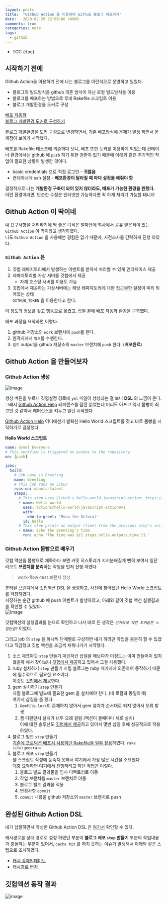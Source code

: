 ```yaml
---
layout: posts
title:  "Github Action 을 이용하여 Github 블로그 배포하기"
date:   2020-02-29 22:00:00 +0900
comments: true
categories: note
tags: 
  - github
---
```


* TOC
{:toc}

## 시작하기 전에  

Github Action을 이용하기 전에 나는 블로그를 이런식으로 운영하고 있었다.  
- 블로그의 빌드방식을 github 의존 방식이 아닌 로컬 빌드방식을 이용
- 블로그를 배포하는 방법으로 루비 Rakefile 스크립트 이용  
- 블로그 개발환경을 도커로 구성
> 
[배포 자동화](https://jehuipark.github.io/blog/blog-publish)  
[블로그 개발환경 도커로 구성하기](https://jehuipark.github.io/blog/blog-env-setting-with-docker)

블로그 개발환경을 도커 구성으로 변경하면서, 기존 배포방식에 문제가 발생 하면서 문제점이 보이기 시작했다.  

배포를 Rakefile 태스크에 의존하다 보니, 배포 또한 도커를 이용하게 되었는데 컨테이너 환경에서는 github 에 `push` 하기 위한 권한이 없기 때문에 아래와 같은 추가적인 작업이 필요한 상황이 발생한 것이다.  

- basic credentials 으로 직접 로그인 - **귀찮음**
- 컨테이너에 ssh 설정 - **배포환경이 달라질 때 마다 설정을 해줘야 함**

결정적으로 나는 **개발환경 구축이 되어 있지 않더라도, 배포가 가능한 환경을 원했다.**  
이런 환경이라면, 단순한 수정은 인터넷만 가능하다면 퀵 하게 처리가 가능할 테니까

## Github Action 이 딱이네  
내 요구사항을 처리하기에 딱 좋은 녀석은 얼마전에 회사에서 공유 받은적이 있는 `Github Action` 이 딱이라고 생각하였다.  
나도 `Github Action` 을 사용해본 경험은 없기 때문에, 사전조사를 간략하게 진행 하였다.

### `Github Action` 은 
1. 깃헙 레파지토리에서 발생하는 이벤트를 받아서 처리할 수 있게 인터페이스 제공
1. 레파지토리별 가상 서버를 깃헙에서 제공
    - 자체 호스팅 서버를 이용도 가능
1. 깃헙에서 제공하는 가상서버에는 해당 레파지토리에 대한 접근권한 설정이 미리 되어있는 상태  
`GITHUB_TOKEN` 을 이용한다고 한다.

이 정도의 정보를 갖고 행동으로 옮겼고, 삽질 끝에 배포 자동화 환경을 구축했다.

배포 과정을 요약하면 이렇다.  
1. github 저장소의 `work` 브랜치에 `push`를 한다.
1. 원격지에서 `빌드`를 수행한다.
1. `빌드` output을 github 저장소의 `master` 브랜치에 `push` 한다. (**배포완료**)

## Github Action 을 만들어보자

### Github Action 생성  
![image](https://user-images.githubusercontent.com/25237661/75607351-8b816d00-5b39-11ea-9a42-447925b85cbe.png)  

생성 버튼을 누르니 깃헙설정 경로에 `yml` 파일이 생성되는 걸 보니 **DSL** 의 느낌이 온다.
그래서 [Github Action Help](https://help.github.com/en/actions) 레퍼런스를 잠깐 읽었는데 머리도 아프고 역시 몸빵이 최고인 것 같아서 레퍼런스를 켜두고 일단 시작했다.

[Github Action Help](https://help.github.com/en/actions) 어디에선가 발췌한 Hello World 스크립트를 갖고 바로 몸빵을 시작하기로 결정했다.

**Hello World 스크립트**
``` yml
name: Greet Everyone
# This workflow is triggered on pushes to the repository.
on: [push]

jobs:
  build:
    # Job name is Greeting
    name: Greeting
    # This job runs on Linux
    runs-on: ubuntu-latest
    steps:
      # This step uses GitHub's hello-world-javascript-action: https://github.com/actions/hello-world-javascript-action
      - name: Hello world
        uses: actions/hello-world-javascript-action@v1
        with:
          who-to-greet: 'Mona the Octocat'
        id: hello
      # This step prints an output (time) from the previous step's action.
      - name: Echo the greeting's time
        run: echo 'The time was ${{ steps.hello.outputs.time }}.'
```

### Github Action 몸빵으로 배우기

깃헙 액션을 몸빵으로 체득하다 보면 커밋 히스토리가 지저분해질게 뻔히 보여서 일단 리모트 **브랜치를 분리**하는 작업을 먼저 진행 하였다.
> work-flow-test 브랜치 생성

분리된 브랜치에서 깃헙액션 DSL 을 생성하고, 사전에 찾아뒀던 Hello World 스크립트를 저장하였다.  
저장하는 순간 github 에 push 이벤트가 발생하였고, 아래와 같이 깃헙 액션 실행결과를 확인할 수 있었다.  
![image](https://user-images.githubusercontent.com/25237661/75607494-20389a80-5b3b-11ea-901c-e98d3204e967.png)

깃헙액션의 실행결과를 눈으로 확인하고 나서 바로 든 생각은 *`신기하네 약간 도커같은 느낌인걸?`* 이였다.

그리고 job 의 `step` 을 하나씩 단계별로 구성하면 내가 하려던 작업을 충분히 할 수 있겠다고 직감했고 깃헙 액션을 조금씩 채워나가기 시작했다.

1. 소스 체크아웃 `step` 만들기
이런저런 삽질을 해보다가 이정도는 이미 만들어져 있지 않을까 해서 찾아보니 [깃헙에서 제공](https://github.com/actions/checkout)하고 있어서 그걸 사용했다.  
1. ruby 설치하기 `step` 만들기
지킬 블로그는 ruby 패키지에 의존하여 동작하기 때문에 필수적으로 필요한 요소이다.  
이것도 [깃헙에서 제공](https://github.com/actions/setup-ruby)한다.
1. gem 설치하기 `step` 만들기  
지킬 블로그에 빌드에 필요한 gem 을 설치해야 한다. (내 로컬과 동일하게)  
여기서 삽질을 좀 했다.  
    1. `Gemfile.lock`이 존재하지 않아서 gem 설치가 순서대로 되지 않아서 오류 발생
    1. 젬 디펜던시 설치가 너무 오래 걸림 (액션이 돌때마다 새로 설치)  
    이에 대한 솔루션도 [깃헙에서 제공](https://github.com/actions/cache)하고 있어서 몇번 삽질 후에 성공적으로 적용하였다.
1. 블로그 빌드 `step` 만들기  
[기존에 프로덕션 배포시 사용하던 Rakefile을 일부 활용](https://github.com/actions/cache)하였다. `rake site:generate`
1. 블로그 배포 `step` 만들기  
쉘 스크립트 작성에 능숙치 못해서 여기에서 가장 많은 시간을 소요했다  
대충 요악하면 여기에서 진행하려고 하던 작업은 이렇다.
    1. 블로그 빌드 결과물을 임시 디렉토리로 이동
    1. 작업 브랜치를 `master` 브랜치로 이동
    1. 블로그 빌드 결과물 적용
    1. 변경사항 `commit`
    1. `commit` 내용을 github 저장소의 `master` 브랜치로 push

## 완성된 Github Action DSL

내가 삽질하면서 작성한 Github Action DSL 은 [여기서](https://github.com/JeHuiPark/JeHuiPark.github.io/pull/3) 확인할 수 있다.

캐시경로를 상대 경로로 설정 하였던 부분이 **블로그 배포 `step` 만들기** 부분의 작업내용과 충돌하는 부분이 있어서, `cache hit` 를 하지 못하는 이슈가 발생해서 아래와 같은 스텝으로 조치하였다.
- [캐시 강제업데이트](https://github.com/JeHuiPark/JeHuiPark.github.io/pull/11)
- [캐시경로 변경](https://github.com/JeHuiPark/JeHuiPark.github.io/pull/13)


## 깃헙액션 동작 결과

![image](https://user-images.githubusercontent.com/25237661/75608419-9391da80-5b42-11ea-87ed-498fc2f5a657.png)
